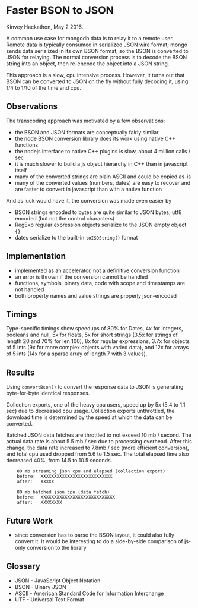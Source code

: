 Faster BSON to JSON
===================

Kinvey Hackathon, May 2 2016.

A common use case for mongodb data is to relay it to a remote user.  Remote data is
typically consumed in serialized JSON wire format; mongo sends data serialized in
its own BSON format, so the BSON is converted to JSON for relaying.  The normal
conversion process is to decode the BSON string into an object, then re-encode the
object into a JSON string.

This approach is a slow, cpu intensive process.  However, it turns out that BSON
can be converted to JSON on the fly without fully decoding it, using 1/4 to 1/10
of the time and cpu.


Observations
------------

The transcoding approach was motivated by a few observations:

- the BSON and JSON formats are conceptually fairly similar
- the node BSON conversion library does its work using native C++ functions
- the nodejs interface to native C++ plugins is slow, about 4 million calls / sec
- it is much slower to build a js object hierarchy in C++ than in javascript itself
- many of the converted strings are plain ASCII and could be copied as-is
- many of the converted values (numbers, dates) are easy to recover and are faster
  to convert in javascript than with a native function

And as luck would have it, the conversion was made even easier by

- BSON strings encoded to bytes are quite similar to JSON bytes, utf8 encoded (but not
  the control characters)
- RegExp regular expression objects serialize to the JSON empty object `{}`
- dates serialize to the built-in `toISOString()` format


Implementation
--------------

- implemented as an accelerator, not a definitive conversion function
- an error is thrown if the conversion cannot be handled
- functions, symbols, binary data, code with scope and timestamps are not handled
- both property names and value strings are properly json-encoded


Timings
-------

Type-specific timings show speedups of 80% for Dates, 4x for integers, booleans and
null, 5x for floats, 5x for short strings (3.5x for strings of length 20 and 70%
for len 100), 8x for regular expressions, 3.7x for objects of 5 ints (9x for more
complex objects with varied data), and 12x for arrays of 5 ints (14x for a sparse
array of length 7 with 3 values).


Results
-------

Using `convertBson()` to convert the response data to JSON is generating
byte-for-byte identical responses.

Collection exports, one of the heavy cpu users, speed up by 5x (5.4 to 1.1 sec)
due to decreased cpu usage.  Collection exports unthrottled, the download time is
determined by the speed at which the data can be converted.

Batched JSON data fetches are throttled to not exceed 10 mb / second.  The actual
data rate is about 5.5 mb / sec due to processing overhead.  After this change,
the data rate increased to 7.8mb / sec (more efficient conversion), and total cpu
used dropped from 5.6 to 1.5 sec.  The total elapsed time also decreased 40%, from
14.5 to 10.5 seconds.

        80 mb streaming json cpu and elapsed (collection export)
        before:  XXXXXXXXXXXXXXXXXXXXXXXXXXX
        after:   XXXXX

        80 mb batched json cpu (data fetch)
        before:  XXXXXXXXXXXXXXXXXXXXXXXXXXXX
        after:   XXXXXXXX


Future Work
-----------

- since conversion has to parse the BSON layout, it could also fully convert it.
  It would be interesting to do a side-by-side comparison of js-only conversion to
  the library


Glossary
--------

- JSON - JavaScript Object Notation
- BSON - Binary JSON
- ASCII - American Standard Code for Information Interchange
- UTF - Universal Text Format
